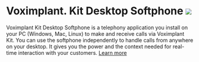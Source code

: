 # Voximplant. Kit Desktop Softphone <img src="https://voximplant.com/vox/common/icons/kit-2.svg" />

Voximplant Kit Desktop Softphone is a telephony application you install on your PC (Windows, Mac, Linux) to make and receive calls via Voximplant Kit. You can use the softphone independently to handle calls from anywhere on your desktop. It gives you the power and the context needed for real-time interaction with your customers. [Learn more]( https://voximplant.com/kit/docs/contactcenter/desktopsoftphone)
